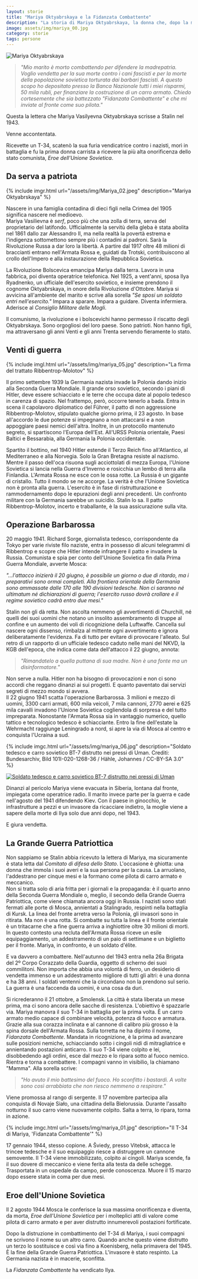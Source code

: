 ```yaml
---
layout: storie
title: "Mariya Oktyabrskaya e la Fidanzata Combattente"
description: "La storia di Mariya Oktyabrskaya, la donna che, dopo la morte del marito al fronte, nel 1943 ha comprato un carro armato e lo ha guidato in battaglia per vendicarsi contro i nazisti."
image: assets/img/mariya_00.jpg
category: storie
tags: persone
---
```

![Mariya Oktyabrskaya](/assets/img/mariya_00.jpg "Mariya Oktyabrskaya")

>*"Mio marito è morto combattendo per difendere la madrepatria. Voglio vendetta per la sua morte contro i cani fascisti e per la morte della popolazione sovietica torturata dai barbari fascisti. A questo scopo ho depositato presso la Banca Nazionale tutti i miei risparmi, 50 mila rubli, per finanziare la costruzione di un carro armato. Chiedo cortesemente che sia battezzato "Fidanzata Combattente" e che mi inviate al fronte come suo pilota."*

Questa la lettera che Mariya Vasilyevna Oktyabrskaya scrisse a Stalin nel 1943.  

Venne accontentata.  

Ricevette un T-34, scatenò la sua furia vendicatrice contro i nazisti, morì in battaglia e fu la prima donna carrista a ricevere la più alta onorificenza dello stato comunista, *Eroe dell'Unione Sovietica*. 

## Da serva a patriota
{% include imgr.html url="/assets/img/Mariya_02.jpeg" description="Mariya Oktyabrskaya" %}

Nascere in una famiglia contadina di dieci figli nella Crimea del 1905 significa nascere nel medioevo.  
Mariya Vasilievna è *serf*, poco più che una zolla di terra, serva del proprietario del latifondo. Ufficialmente la servitù della gleba è stata abolita nel 1861 dallo zar Alessandro II, ma nella realtà la povertà estrema e l'indigenza sottomettono sempre più i contadini ai padroni. Sarà la Rivoluzione Russa a dar loro la libertà. A partire dal 1917 oltre 48 milioni di braccianti entrano nell'Armata Rossa e, guidati da Trotski, contribuiscono al crollo dell'Impero e alla instaurazione della Repubblica Sovietica.  

La Rivoluzione Bolscevica emancipa Mariya dalla terra. Lavora in una fabbrica, poi diventa operatrice telefonica. Nel 1925, a vent'anni, sposa Ilya Ryadnenko, un ufficiale dell'esercito sovietico, e insieme prendono il cognome Oktyabrskaya, in onore della Rivoluzione d'Ottobre. Mariya si avvicina all'ambiente del marito e scrive alla sorella *"Se sposi un soldato entri nell'esercito."* Impara a sparare. Impara a guidare. Diventa infermiera. Aderisce al *Consiglio Militare delle Mogli*.  

Il comunismo, la rivoluzione e i bolscevichi hanno permesso il riscatto degli Oktyabrskaya. Sono orgogliosi del loro paese. Sono patrioti. Non hanno figli, ma attraversano gli anni Venti e gli anni Trenta servendo fieramente lo stato.  

## Venti di guerra
{% include imgl.html url="/assets/img/mariya_05.jpg" description="La firma del trattato Ribbentrop-Molotov" %}

Il primo settembre 1939 la Germania nazista invade la Polonia dando inizio alla Seconda Guerra Mondiale. Il grande orso sovietico, secondo i piani di Hitler, deve essere schiacciato e le terre che occupa date al popolo tedesco in carenza di spazio. Nel frattempo, però, occorre tenerlo a bada. Entra in scena il capolavoro diplomatico del Führer, il patto di non aggressione Ribbentrop-Molotov, stipulato qualche giorno prima, il 23 agosto. In base all'accordo le due potenze si impegnano a non attaccarsi e a non appoggiare paesi nemici dell'altra. Inoltre, in un protocollo mantenuto segreto, si spartiscono l'Europa dell'Est. All'URSS Polonia orientale, Paesi Baltici e Bessarabia, alla Germania la Polonia occidentale.  

Spartito il bottino, nel 1940 Hitler estende il Terzo Reich fino all'Atlantico, al Mediterraneo e alla Norvegia. Solo la Gran Bretagna resiste al nazismo. Mentre il passo dell'oca risuona sugli acciottolati di mezza Europa, l'Unione Sovietica si lancia nella Guerra d'Inverno e rosicchia un lembo di terra alla Finlandia. L'Armata Rossa ne esce con le ossa rotte. La Russia è un gigante di cristallo. Tutto il mondo se ne accorge. La verità è che l'Unione Sovietica non è pronta alla guerra. L'esercito è in fase di ristrutturazione e rammodernamento dopo le epurazioni degli anni precedenti. Un confronto militare con la Germania sarebbe un suicidio. Stalin lo sa. Il patto Ribbentrop-Molotov, incerto e traballante, è la sua assicurazione sulla vita.  

## Operazione Barbarossa
20 maggio 1941. Richard Sorge, giornalista tedesco, corrispondente da Tokyo per varie riviste filo naziste, entra in possesso di alcuni telegrammi di Ribbentrop e scopre che Hitler intende infrangere il patto e invadere la Russia. Comunista e spia per conto dell'Unione Sovietica fin dalla Prima Guerra Mondiale, avverte Mosca: 

*"…l'attacco inizierà il 20 giugno, è possibile un giorno o due di ritardo, ma i preparativi sono ormai completi. Alla frontiera orientale della Germania sono ammassate dalle 170 alle 190 divisioni tedesche. Non ci saranno né ultimatum né dichiarazioni di guerra; l'esercito russo dovrà crollare e il regime sovietico cadrà entro due mesi."*  

Stalin non gli dà retta. Non ascolta nemmeno gli avvertimenti di Churchill, né quelli dei suoi uomini che notano un insolito assembramento di truppe al confine e un aumento dei voli di ricognizione della Luftwaffe. Cancella sul nascere ogni dissenso, rimbalza al mittente ogni avvertimento e ignora deliberatamente l'evidenza. Fa di tutto per evitare di provocare l'alleato. Sul retro di un rapporto di un ufficiale tedesco caduto nelle mani del NKVD, la KGB dell'epoca, che indica come data dell'attacco il 22 giugno, annota: 
>*"Rimandatelo a quella puttana di sua madre. Non è una fonte ma un disinformatore."*  

Non serve a nulla. Hitler non ha bisogno di provocazioni e non ci sono accordi che reggano dinanzi ai sui progetti. E quanto paventato dai servizi segreti di mezzo mondo si avvera.  
Il 22 giugno 1941 scatta l'operazione Barbarossa. 3 milioni e mezzo di uomini, 3300 carri armati, 600 mila veicoli, 7 mila cannoni, 2770 aerei e 625 mila cavalli invadono l'Unione Sovietica cogliendola di sorpresa e del tutto impreparata. Nonostante l'Armata Rossa sia in vantaggio numerico, quello tattico e tecnologico tedesco è schiacciante. Entro la fine dell'estate la Wehrmacht raggiunge Leningrado a nord, si apre la via di Mosca al centro e conquista l'Ucraina a sud.  

{% include imgc.html url="/assets/img/mariya_06.jpg" description="Soldato tedesco e carro sovietico BT-7 distrutto nei pressi di Uman. Crediti: Bundesarchiv, Bild 101I-020-1268-36 / Hähle, Johannes / CC-BY-SA 3.0" %}

[![Soldato tedesco e carro sovietico BT-7 distrutto nei pressi di Uman](/assets/img/mariya_06.jpg "")](https://it.wikipedia.org/wiki/Operazione_Barbarossa#/media/File:Bundesarchiv_Bild_101I-020-1268-36,_Russland,_russischer_Gefallener,_Panzer_BT_7,.jpg)

Dinanzi al pericolo Mariya viene evacuata in Siberia, lontana dal fronte, impiegata come operatrice radio. Il marito invece parte per la guerra e cade nell'agosto del 1941 difendendo Kiev. Con il paese in ginocchio, le infrastrutture a pezzi e un invasore da ricacciare indietro, la moglie viene a sapere della morte di Ilya solo due anni dopo, nel 1943.  

E giura vendetta.  

## La Grande Guerra Patriottica
Non sappiamo se Stalin abbia ricevuto la lettera di Mariya, ma sicuramente è stata letta dal *Comitato di difesa dello Stato*. L'occasione è ghiotta: una donna che immola i suoi averi e la sua persona per la causa. La arruolano, l'addestrano per cinque mesi e la formano come pilota di carro armato e meccanico.  
Non si tratta solo di aria fritta per i giornali e la propaganda: è il quarto anno della Seconda Guerra Mondiale o, meglio, il secondo della Grande Guerra Patriottica, come viene chiamata ancora oggi in Russia. I nazisti sono stati fermati alle porte di Mosca, annientati a Stalingrado, respinti nella battaglia di Kursk. La linea del fronte arretra verso la Polonia, gli invasori sono in ritirata. Ma non è una rotta. Si combatte su tutta la linea e il fronte orientale è un tritacarne che a fine guerra arriva a inghiottire oltre 30 milioni di morti. In questo contesto una recluta dell'Armata Rossa riceve un esile equipaggiamento, un addestramento di un paio di settimane e un biglietto per il fronte. Mariya, in confronto, è un soldato d'élite.  

E va davvero a combattere. Nell'autunno del 1943 entra nella 26a Brigata del 2º Corpo Corazzato della Guardia, oggetto di scherno dei suoi commilitoni. Non importa che abbia una volontà di ferro, un desiderio di vendetta immenso e un addestramento migliore di tutti gli altri: è una donna e ha 38 anni. I soldati ventenni che la circondano non la prendono sul serio. La guerra è una faccenda da uomini, è una cosa da duri. 
  
Si ricrederanno il 21 ottobre, a Smolensk. La città è stata liberata un mese prima, ma ci sono ancora delle sacche di resistenza. L'obiettivo è spazzarle via. Mariya manovra il suo T-34 in battaglia per la prima volta. È un carro armato medio capace di combinare velocità, potenza di fuoco e armatura. Grazie alla sua corazza inclinata e al cannone di calibro più grosso è la spina dorsale dell'Armata Rossa. Sulla torretta ne ha dipinto il nome, *Fidanzata Combattente*. Mandata in ricognizione, è la prima ad avanzare sulle posizioni nemiche, schiacciando sotto i cingoli nidi di mitragliatrice e annientando postazioni anticarro. Il suo T-34 viene colpito e lei, disobbedendo agli ordini, esce dal mezzo e lo ripara sotto al fuoco nemico. Rientra e torna a combattere. I compagni vanno in visibilio, la chiamano "Mamma". Alla sorella scrive:  
  
>*"Ho avuto il mio battesimo del fuoco. Ho sconfitto i bastardi. A volte sono così arrabbiata che non riesco nemmeno a respirare."*

Viene promossa al rango di sergente. Il 17 novembre partecipa alla conquista di Novaje Siało, una cittadina della Bielorussia. Durante l'assalto notturno il suo carro viene nuovamente colpito. Salta a terra, lo ripara, torna in azione.  

{% include imgc.html url="/assets/img/mariya_01.jpg" description="Il T-34 di Mariya, 'Fidanzata Combattente'" %}

17 gennaio 1944, stesso copione. A Šviedy, presso Vitebsk, attacca le trincee tedesche e il suo equipaggio riesce a distruggere un cannone semovente. Il T-34 viene immobilizzato, colpito ai cingoli. Mariya scende, fa il suo dovere di meccanico e viene ferita alla testa da delle schegge. Trasportata in un ospedale da campo, perde conoscenza. Muore il 15 marzo dopo essere stata in coma per due mesi.  
  
## Eroe dell'Unione Sovietica
Il 2 agosto 1944 Mosca le conferisce la sua massima onorificenza e diventa, da morta, *Eroe dell'Unione Sovietica* per i molteplici atti di valore come pilota di carro armato e per aver distrutto innumerevoli postazioni fortificate. 

Dopo la distruzione in combattimento del T-34 di Mariya, i suoi compagni ne scrivono il nome su un altro carro. Quando anche questo viene distrutto un terzo lo sostituisce e così via fino a Koenisberg, nella primavera del 1945. È la fine della Grande Guerra Patriottica. L'invasore è stato respinto. La Germania nazista è in macerie, sconfitta. 
  
La *Fidanzata Combattente* ha vendicato Ilya.

